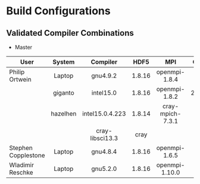 # Build Configurations

## Validated Compiler Combinations

*  Master

| User                | System        | Compiler          | HDF5  | MPI             | CMake  | Makefile | Notes       |
| ------------------- |:-------------:| :----------------:|:-----:|:---------------:|:------:|:-------: |:-----------:|
| Philip Ortwein      | Laptop        | gnu4.9.2          |1.8.16 |openmpi-1.8.4    |3.4.3   |          |             |
|                     | giganto       | intel15.0         |1.8.16 |openmpi-1.8.2    |2.8.12.2|          | no autolist |
|                     | hazelhen      | intel15.0.4.223   |1.8.14 |cray-mpich-7.3.1 |3.4.2   |          | manual tecio|
|                     |               | cray-libsci13.3   |cray   |                 |        |          |             |
| Stephen Copplestone | Laptop        | gnu4.8.4          |1.8.16 |openmpi-1.6.5    | 3.2.2  |          |             |
| Wladimir Reschke    | Laptop        | gnu5.2.0          |1.8.16 |openmpi-1.10.0   | 3.4.3  |          |             |